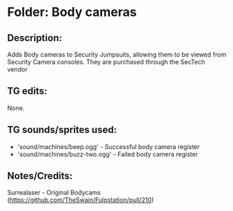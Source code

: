 # Folder: Body cameras

## Description:
Adds Body cameras to Security Jumpsuits, allowing them to be viewed from Security Camera consoles.
They are purchased through the SecTech vendor

## TG edits:
None.

## TG sounds/sprites used:

- 'sound/machines/beep.ogg' - Successful body camera register
- 'sound/machines/buzz-two.ogg' - Failed body camera register

## Notes/Credits:

Surrealaser - Original Bodycams (https://github.com/TheSwain/Fulpstation/pull/210)
